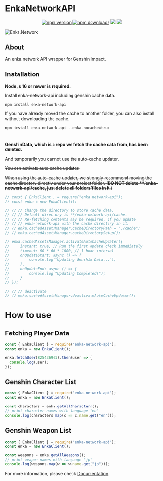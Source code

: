 # EnkaNetworkAPI

<div align="center">
	<p>
		<a href="https://www.npmjs.com/package/enka-network-api"><img src="https://img.shields.io/npm/v/enka-network-api.svg?maxAge=3600" alt="npm version" /></a>
		<a href="https://www.npmjs.com/package/enka-network-api"><img src="https://img.shields.io/npm/dt/enka-network-api.svg?maxAge=3600" alt="npm downloads" /></a>
		<a href="https://github.com/yuko1101/enka-network-api/actions/workflows/codeql.yml"><img src="https://github.com/yuko1101/enka-network-api/actions/workflows/codeql.yml/badge.svg"/></a>
    	<a href="https://github.com/yuko1101/enka-network-api/blob/main/LICENSE"><img src="https://img.shields.io/badge/License-MIT-yellow.svg"/></a>
	</p>
</div>

![Enka.Network](https://github.com/yuko1101/enka-network-api/blob/main/img/enka-splash.png?raw=true)


## About

An enka.network API wrapper for Genshin Impact.

## Installation

**Node.js 16 or newer is required.**

Install enka-network-api including genshin cache data.
```sh-session
npm install enka-network-api
```

If you have already moved the cache to another folder, you can also install without downloading the cache.
```sh-session
npm install enka-network-api --enka-nocache=true
```

#


**GenshinData, which is a repo we fetch the cache data from, has been deleted.**

And temporarily you cannot use the auto-cache updater.

~~You can activate auto cache updater.~~

~~When using the auto-cache updater, we strongly recommend moving the cache directory directly under your project folder. (**DO NOT delete \*\*/enka-network-api/cache, just delete all folders/files in it.**)~~

```js
// const { EnkaClient } = require("enka-network-api");
// const enka = new EnkaClient();

// // // Change the directory to store cache data.
// // // Default directory is **/enka-network-api/cache.
// // // Re-fetching contents may be required, if you update 
// // // enka-network-api with the cache directory in it.
// // enka.cachedAssetsManager.cacheDirectoryPath = "./cache";
// // enka.cachedAssetsManager.cacheDirectorySetup();

// enka.cachedAssetsManager.activateAutoCacheUpdater({
//     instant: true, // Run the first update check immediately
//     timeout: 60 * 60 * 1000, // 1 hour interval
//     onUpdateStart: async () => {
//         console.log("Updating Genshin Data...");
//     },
//     onUpdateEnd: async () => {
//         console.log("Updating Completed!");
//     }
// });

// // // deactivate
// // enka.cachedAssetsManager.deactivateAutoCacheUpdater();
```

# How to use

## Fetching Player Data

```js
const { EnkaClient } = require("enka-network-api");
const enka = new EnkaClient();

enka.fetchUser(825436941).then(user => {
  console.log(user);
});
```

## Genshin Character List

```js
const { EnkaClient } = require("enka-network-api");
const enka = new EnkaClient();

const characters = enka.getAllCharacters();
// print character names with language "en"
console.log(characters.map(c => c.name.get("en")));
```

## Genshin Weapon List

```js
const { EnkaClient } = require("enka-network-api");
const enka = new EnkaClient();

const weapons = enka.getAllWeapons();
// print weapon names with language "jp"
console.log(weapons.map(w => w.name.get("jp")));
```

For more information, please check [Documentation](https://enka-network-api.vercel.app/docs/api/EnkaClient).